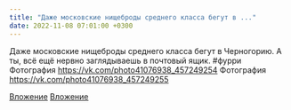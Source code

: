 ```yaml
---
title: "Даже московские нищеброды среднего класса бегут в ..."
date: 2022-11-08 07:01:00 +0300
---
```


Даже московские нищеброды среднего класса бегут в Черногорию. А ты, всё ещё нервно заглядываешь в почтовый ящик.
#фурри
Фотография
https://vk.com/photo41076938_457249254
Фотография
https://vk.com/photo41076938_457249255

[Вложение](https://vk.com/photo41076938_457249254)
[Вложение](https://vk.com/photo41076938_457249255)

